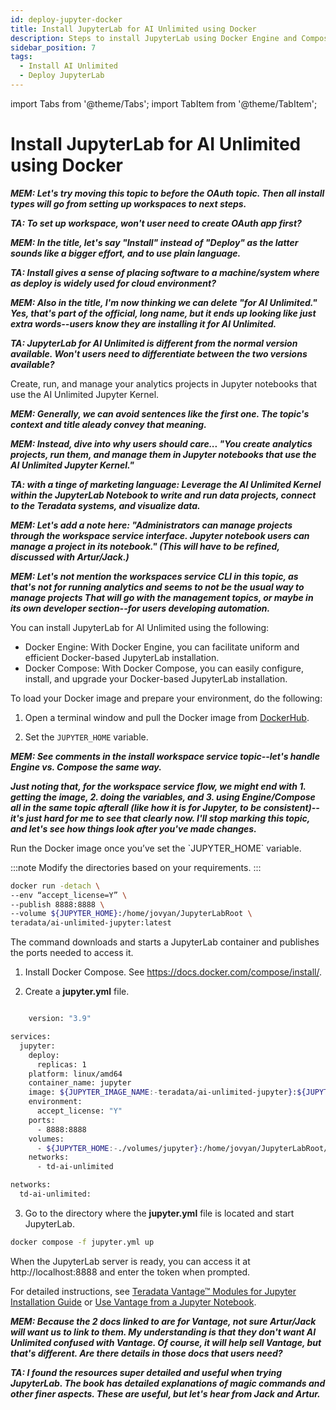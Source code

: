 ```yaml
---
id: deploy-jupyter-docker
title: Install JupyterLab for AI Unlimited using Docker
description: Steps to install JupyterLab using Docker Engine and Compose file.
sidebar_position: 7
tags:
  - Install AI Unlimited
  - Deploy JupyterLab
---
```

import Tabs from '@theme/Tabs';
import TabItem from '@theme/TabItem';

# Install JupyterLab for AI Unlimited using Docker

***MEM: Let's try moving this topic to before the OAuth topic. Then all install types will go from setting up workspaces to next steps.***

***TA: To set up workspace, won't user need to create OAuth app first?***

***MEM: In the title, let's say "Install" instead of "Deploy" as the latter sounds like a bigger effort, and to use plain language.***

***TA: Install gives a sense of placing software to a machine/system where as deploy is widely used  for cloud environment?***

***MEM: Also in the title, I'm now thinking we can delete "for AI Unlimited." Yes, that's part of the official, long name, but it ends up looking like just extra words--users know they are installing it for AI Unlimited.***

***TA: JupyterLab for AI Unlimited is different from the normal version available. Won't users need to differentiate between the two versions available?***

Create, run, and manage your analytics projects in Jupyter notebooks that use the AI Unlimited Jupyter Kernel.

***MEM: Generally, we can avoid sentences like the first one. The topic's context and title aleady convey that meaning.***

***MEM: Instead, dive into why users should care... "You create analytics projects, run them, and manage them in Jupyter notebooks that use the AI Unlimited Jupyter Kernel."***

***TA: with a tinge of marketing language: Leverage the AI Unlimited Kernel within the JupyterLab Notebook to write and run data projects, connect to the Teradata systems, and visualize data.*** 

***MEM: Let's add a note here: "Administrators can manage projects through the workspace service interface. Jupyter notebook users can manage a project in its notebook." (This will have to be refined, discussed with Artur/Jack.)***

***MEM: Let's not mention the workspaces service CLI in this topic, as that's not for running analytics and seems to not be the usual way to manage projects That will go with the management topics, or maybe in its own developer section--for users developing automation.***

You can install JupyterLab for AI Unlimited using the following: 

- Docker Engine: With Docker Engine, you can facilitate uniform and efficient Docker-based JupyterLab installation.
- Docker Compose: With Docker Compose, you can easily configure, install, and upgrade your Docker-based JupyterLab installation.

To load your Docker image and prepare your environment, do the following:

  1. Open a terminal window and pull the Docker image from [DockerHub](https://hub.docker.com/r/teradata/ai-unlimited-jupyter).
   
  2. Set the `JUPYTER_HOME` variable.

***MEM: See comments in the install workspace service topic--let's handle Engine vs. Compose the same way.***

***Just noting that, for the workspace service flow, we might end with 1. getting the image, 2. doing the variables, and 3. using Engine/Compose all in the same topic afterall (like how it is for Jupyter, to be consistent)--it's just hard for me to see that clearly now. I'll stop marking this topic, and let's see how things look after you've made changes.***

<Tabs>
  <TabItem value="Engine" label="Docker Engine" default>
  Run the Docker image once you’ve set the `JUPYTER_HOME` variable.
    
:::note
Modify the directories based on your requirements.
:::

   ```bash title="Docker Engine Run"
docker run -detach \
  --env “accept_license=Y” \
  --publish 8888:8888 \
  --volume ${JUPYTER_HOME}:/home/jovyan/JupyterLabRoot \
  teradata/ai-unlimited-jupyter:latest
   
   ```
  The command downloads and starts a JupyterLab container and publishes the ports needed to access it.

  </TabItem>
  <TabItem value="Compose" label="Docker Compose">
   
1. Install Docker Compose. See https://docs.docker.com/compose/install/.

2.	Create a **jupyter.yml** file.

```bash title="Jupyter Docker Compose"

    version: "3.9"

services:
  jupyter:
    deploy:
      replicas: 1
    platform: linux/amd64
    container_name: jupyter
    image: ${JUPYTER_IMAGE_NAME:-teradata/ai-unlimited-jupyter}:${JUPYTER_IMAGE_TAG:-latest}
    environment:
      accept_license: "Y"
    ports:
      - 8888:8888
    volumes:
      - ${JUPYTER_HOME:-./volumes/jupyter}:/home/jovyan/JupyterLabRoot/userdata
    networks:
      - td-ai-unlimited

networks:
  td-ai-unlimited:

```
   
3. Go to the directory where the **jupyter.yml** file is located and start JupyterLab.

```bash title="Docker Compose Run
docker compose -f jupyter.yml up
```

  </TabItem>
  </Tabs>

When the JupyterLab server is ready, you can access it at http://localhost:8888 and enter the token when prompted. 

For detailed instructions, see [Teradata Vantage™ Modules for Jupyter Installation Guide](https://docs.teradata.com/r/Teradata-VantageTM-Modules-for-Jupyter-Installation-Guide/Teradata-Vantage-Modules-for-Jupyter/Teradata-Vantage-Modules-for-Jupyter) or [Use Vantage from a Jupyter Notebook](https://quickstarts.teradata.com/jupyter.html).

***MEM: Because the 2 docs linked to are for Vantage, not sure Artur/Jack will want us to link to them. My understanding is that they don't want AI Unlimited confused with Vantage. Of course, it will help sell Vantage, but that's different. Are there details in those docs that users need?***

***TA: I found the resources super detailed and useful when trying JupyterLab. The book has detailed explanations of magic commands and other finer aspects. These are useful, but let's hear from Jack and Artur.***
